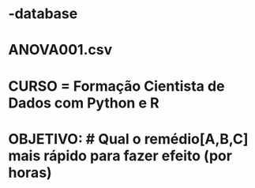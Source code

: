# -database

# ANOVA001.csv
# CURSO = Formação Cientista de Dados com Python e R
# OBJETIVO: # Qual o remédio[A,B,C] mais rápido para fazer efeito (por horas)
